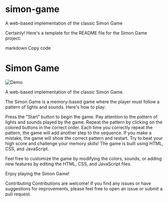 # simon-game
A web-based implementation of the classic Simon Game

Certainly! Here's a template for the README file for the Simon Game project:

markdown
Copy code
# Simon Game

![Demo](demo.gif) <!-- If you have a demo GIF or screenshot, include it here -->

A web-based implementation of the classic Simon Game.

The Simon Game is a memory-based game where the player must follow a pattern of lights and sounds. Here's how to play:

Press the "Start" button to begin the game.
Pay attention to the pattern of lights and sounds played by the game.
Repeat the pattern by clicking on the colored buttons in the correct order.
Each time you correctly repeat the pattern, the game will add another step to the sequence.
If you make a mistake, the game will show the correct pattern and restart.
Try to beat your high score and challenge your memory skills!
The game is built using HTML, CSS, and JavaScript.

Feel free to customize the game by modifying the colors, sounds, or adding new features by editing the HTML, CSS, and JavaScript files.

Enjoy playing the Simon Game!

Contributing
Contributions are welcome! If you find any issues or have suggestions for improvements, please feel free to open an issue or submit a pull request.
